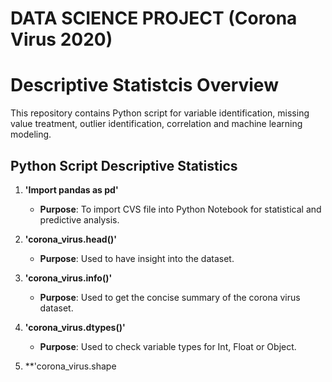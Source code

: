 # DATA SCIENCE PROJECT (Corona Virus 2020)

# Descriptive Statistcis Overview

This repository contains Python script for variable identification, missing value treatment, outlier identification, correlation and machine learning modeling. 

## Python Script Descriptive Statistics

1. **'Import pandas as pd'**
   - **Purpose**: To import CVS file into Python Notebook for statistical and predictive analysis.

2. **'corona_virus.head()'**
   - **Purpose**: Used to have insight into the dataset.
  
3. **'corona_virus.info()'**
   - **Purpose**: Used to get the concise summary of the corona virus dataset.

4. **'corona_virus.dtypes()'**
   - **Purpose**: Used to check variable types for Int, Float or Object.

5. **'corona_virus.shape




